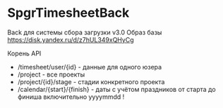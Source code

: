 # SpgrTimesheetBack
Back для системы сбора загрузки v3.0
Образ базы https://disk.yandex.ru/d/z7hUL349xQHyCg

Корень API
* /timesheet/user/{id} - данные для одного юзера
* /project - все проекты
* /project/{id}/stage - стадии конкретного проекта
* /calendar/{start}/{finish} - даты с учётом праздников от старта до финиша включительно yyyymmdd
!
